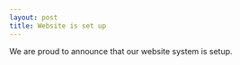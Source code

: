 ```yaml
---
layout: post
title: Website is set up
---
```



We are proud to announce that our website system is setup.